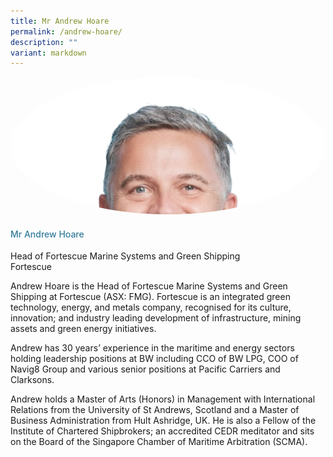 ```yaml
---
title: Mr Andrew Hoare
permalink: /andrew-hoare/
description: ""
variant: markdown
---
```

<div class="row">
<div class="col is-3"><img src="/images/Speakers/2024/Speaker_-_Mr._ANDREW_HOARE.png" alt="Mr Andrew Hoare" class="image-adjust"></div>
<div class="col is-9 speaker-details">
<h4>Mr Andrew Hoare</h4>
<p> Head of Fortescue Marine Systems and Green Shipping<br>Fortescue</p>
<p>Andrew Hoare is the Head of Fortescue Marine Systems and Green Shipping at Fortescue (ASX: FMG). Fortescue is an integrated green technology, energy, and metals company, recognised for its culture, innovation; and industry leading development of infrastructure, mining assets and green energy initiatives.</p>
<p>Andrew has 30 years’ experience in the maritime and energy sectors holding leadership positions at BW including CCO of BW LPG, COO of Navig8 Group and various senior positions at Pacific Carriers and Clarksons.</p>
<p>Andrew holds a Master of Arts (Honors) in Management with International Relations from the University of St Andrews, Scotland and a Master of Business Administration from Hult Ashridge, UK. He is also a Fellow of the Institute of Chartered Shipbrokers; an accredited CEDR meditator and sits on the Board of the Singapore Chamber of Maritime Arbitration (SCMA).</p>
</div>
</div>
<style type="text/css"> 
    .image-adjust{
		object-fit: cover;
		height: 220px;
		width: 100%;
		border-radius:50%;
		object-position: top center;
	}
    .is-left{
      text-align: left;
    }
    h4{
      font-weight: 500; 
      color: #337B9A !important;
    }
     .speaker-details p { text-align: justified; }
  </style>
